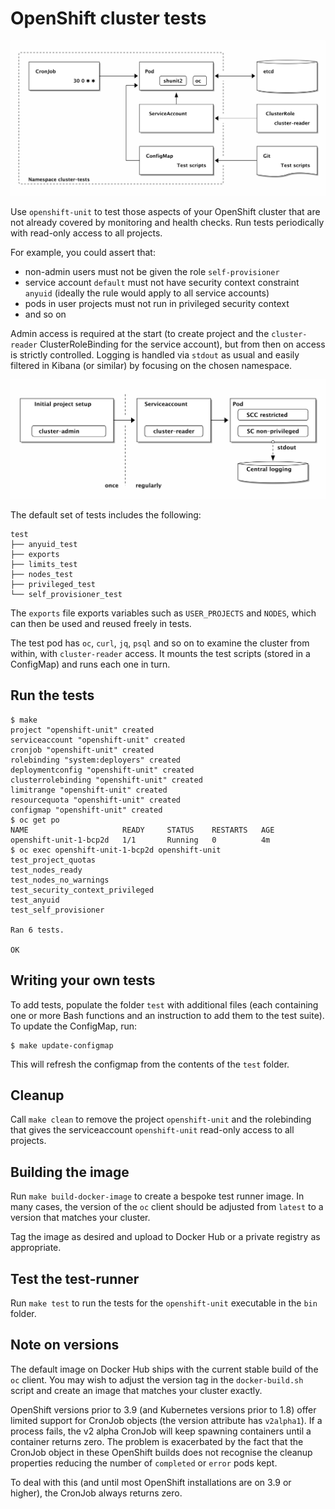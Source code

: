 # OpenShift cluster tests

![Overview of openshift-unit](ditaa/chart.png)

Use `openshift-unit` to test those aspects of your OpenShift cluster that are not already covered by monitoring and health checks. Run tests periodically with read-only access to all projects.

For example, you could assert that:

* non-admin users must not be given the role `self-provisioner`
* service account `default` must not have security context constraint `anyuid` (ideally the rule would apply to all service accounts) 
* pods in user projects must not run in privileged security context
* and so on

Admin access is required at the start (to create project and the `cluster-reader` ClusterRoleBinding for the service account), but from then on access is strictly controlled. Logging is handled via `stdout` as usual and easily filtered in Kibana (or similar) by focusing on the chosen namespace.

![Permissions](ditaa/permissions.png)

The default set of tests includes the following:
```
test
├── anyuid_test
├── exports
├── limits_test
├── nodes_test
├── privileged_test
└── self_provisioner_test
```

The `exports` file exports variables such as `USER_PROJECTS` and `NODES`, which can then be used and reused freely in tests.

The test pod has `oc`, `curl`, `jq`, `psql` and so on to examine the cluster from within, with `cluster-reader` access. It mounts the test scripts (stored in a ConfigMap) and runs each one in turn.

## Run the tests
```
$ make
project "openshift-unit" created
serviceaccount "openshift-unit" created
cronjob "openshift-unit" created
rolebinding "system:deployers" created
deploymentconfig "openshift-unit" created
clusterrolebinding "openshift-unit" created
limitrange "openshift-unit" created
resourcequota "openshift-unit" created
configmap "openshift-unit" created
$ oc get po
NAME                     READY     STATUS    RESTARTS   AGE
openshift-unit-1-bcp2d   1/1       Running   0          4m 
$ oc exec openshift-unit-1-bcp2d openshift-unit
test_project_quotas
test_nodes_ready
test_nodes_no_warnings
test_security_context_privileged
test_anyuid
test_self_provisioner

Ran 6 tests.

OK
```

## Writing your own tests
To add tests, populate the folder `test` with additional files (each containing one or more Bash functions and an instruction to add them to the test suite). To update the ConfigMap, run:
```
$ make update-configmap
```
This will refresh the configmap from the contents of the `test` folder.

## Cleanup
Call `make clean` to remove the project `openshift-unit` and the rolebinding that gives the serviceaccount `openshift-unit` read-only access to all projects.

## Building the image
Run `make build-docker-image` to create a bespoke test runner image. In many cases, the version of the `oc` client should be adjusted from `latest` to a version that matches your cluster.

Tag the image as desired and upload to Docker Hub or a private registry as appropriate.

## Test the test-runner
Run `make test` to run the tests for the `openshift-unit` executable in the `bin` folder.

## Note on versions
The default image on Docker Hub ships with the current stable build of the `oc` client. You may wish to adjust the version tag in the `docker-build.sh` script and create an image that matches your cluster exactly.

OpenShift versions prior to 3.9 (and Kubernetes versions prior to 1.8) offer limited support for CronJob objects (the version attribute has `v2alpha1`). If a process fails, the v2 alpha CronJob will keep spawning containers until a container returns zero. The problem is exacerbated by the fact that the CronJob object in these OpenShift builds does not recognise the cleanup properties reducing the number of `completed` or `error` pods kept.

To deal with this (and until most OpenShift installations are on 3.9 or higher), the CronJob always returns zero.
